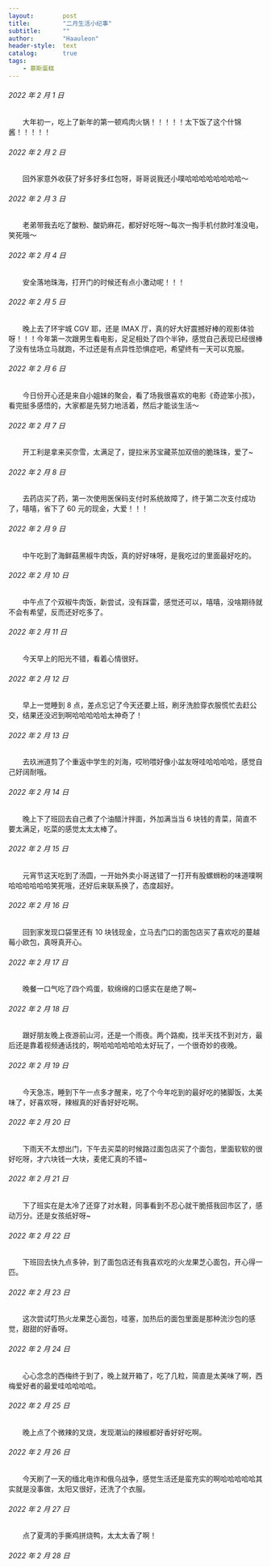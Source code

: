 ```yaml
---
layout:        post
title:         "二月生活小纪事"
subtitle:      ""
author:        "Haauleon"
header-style:  text
catalog:       true
tags:
    - 慕斯蛋糕
---
```


###### 2022 年 2 月 1 日
&emsp;&emsp;大年初一，吃上了新年的第一顿鸡肉火锅！！！！！太下饭了这个什锦酱！！！！！

###### 2022 年 2 月 2 日
&emsp;&emsp;回外家意外收获了好多好多红包呀，哥哥说我还小噗哈哈哈哈哈哈哈哈～

###### 2022 年 2 月 3 日
&emsp;&emsp;老弟带我去吃了酸粉、酸奶麻花，都好好吃呀～每次一掏手机付款时准没电，笑死哦～

###### 2022 年 2 月 4 日
&emsp;&emsp;安全落地珠海，打开门的时候还有点小激动呢！！！

###### 2022 年 2 月 5 日
&emsp;&emsp;晚上去了环宇城 CGV 耶，还是 IMAX 厅，真的好大好震撼好棒的观影体验呀！！！今年第一次跟男生看电影，足足相处了四个半钟，感觉自己表现已经很棒了没有怯场立马就跑，不过还是有点异性恐惧症吧，希望终有一天可以克服。

###### 2022 年 2 月 6 日
&emsp;&emsp;今日份开心还是来自小姐妹的聚会，看了场我很喜欢的电影《奇迹笨小孩》，看完挺多感悟的，大家都是先努力地活着，然后才能谈生活～

###### 2022 年 2 月 7 日
&emsp;&emsp;开工利是拿来买奈雪，太满足了，提拉米苏宝藏茶加双倍的脆珠珠，爱了~

###### 2022 年 2 月 8 日
&emsp;&emsp;去药店买了药，第一次使用医保码支付时系统故障了，终于第二次支付成功了，嘻嘻，省下了 60 元的现金，大爱！！！

###### 2022 年 2 月 9 日
&emsp;&emsp;中午吃到了海鲜菇黑椒牛肉饭，真的好好味呀，是我吃过的里面最好吃的。

###### 2022 年 2 月 10 日
&emsp;&emsp;中午点了个双椒牛肉饭，新尝试，没有踩雷，感觉还可以，嘻嘻，没啥期待就不会有希望，反而还好吃多了。

###### 2022 年 2 月 11 日
&emsp;&emsp;今天早上的阳光不错，看着心情很好。

###### 2022 年 2 月 12 日
&emsp;&emsp;早上一觉睡到 8 点，差点忘记了今天还要上班，刷牙洗脸穿衣服慌忙去赶公交，结果还没迟到啊哈哈哈哈哈太神奇了！

###### 2022 年 2 月 13 日
&emsp;&emsp;去玖洲道剪了个重返中学生的刘海，哎哟喂好像小盆友呀哇哈哈哈哈，感觉自己好阔耐哦。

###### 2022 年 2 月 14 日
&emsp;&emsp;晚上下了班回去自己煮了个油醋汁拌面，外加满当当 6 块钱的青菜，简直不要太满足，吃菜的感觉太太太棒了。

###### 2022 年 2 月 15 日
&emsp;&emsp;元宵节这天吃到了汤圆，一开始外卖小哥送错了一打开有股螺蛳粉的味道噗啊哈哈哈哈哈哈笑死哦，还好后来联系换了，态度超好。

###### 2022 年 2 月 16 日
&emsp;&emsp;回到家发现口袋里还有 10 块钱现金，立马去门口的面包店买了喜欢吃的蔓越莓小欧包，真呀真开心。

###### 2022 年 2 月 17 日
&emsp;&emsp;晚餐一口气吃了四个鸡蛋，软绵绵的口感实在是绝了啊~

###### 2022 年 2 月 18 日
&emsp;&emsp;跟好朋友晚上夜游前山河，还是一个雨夜。两个路痴，找半天找不到对方，最后还是靠着视频通话找的，啊哈哈哈哈哈哈太好玩了，一个很奇妙的夜晚。

###### 2022 年 2 月 19 日
&emsp;&emsp;今天急冻，睡到下午一点多才醒来，吃了个今年吃到的最好吃的猪脚饭，太美味了，好喜欢呀，辣椒真的好香好好吃啊。

###### 2022 年 2 月 20 日
&emsp;&emsp;下雨天不太想出门，下午去买菜的时候路过面包店买了个面包，里面软软的很好吃呀，才六块钱一大块，麦佬汇真的不错~

###### 2022 年 2 月 21 日
&emsp;&emsp;下了班实在是太冷了还穿了对水鞋，同事看到不忍心就干脆搭我回市区了，感动万分。还是女孩纸好呀~

###### 2022 年 2 月 22 日
&emsp;&emsp;下班回去快九点多钟，到了面包店还有我喜欢吃的火龙果芝心面包，开心得一匹。

###### 2022 年 2 月 23 日
&emsp;&emsp;这次尝试叮热火龙果芝心面包，哇塞，加热后的面包里面是那种流沙包的感觉，甜甜的好香呀。

###### 2022 年 2 月 24 日
&emsp;&emsp;心心念念的西梅终于到了，晚上就开箱了，吃了几粒，简直是太美味了啊，西梅爱好者的最爱哇哈哈哈哈。

###### 2022 年 2 月 25 日
&emsp;&emsp;晚上点了个微辣的叉烧，发现潮汕的辣椒都好香好好吃啊。

###### 2022 年 2 月 26 日
&emsp;&emsp;今天刷了一天的缅北电诈和俄乌战争，感觉生活还是蛮充实的啊哈哈哈哈哈其实就是没事做，太阳又很好，还洗了个衣服。

###### 2022 年 2 月 27 日
&emsp;&emsp;点了夏湾的手撕鸡拼烧鸭，太太太香了啊！

###### 2022 年 2 月 28 日
&emsp;&emsp;
